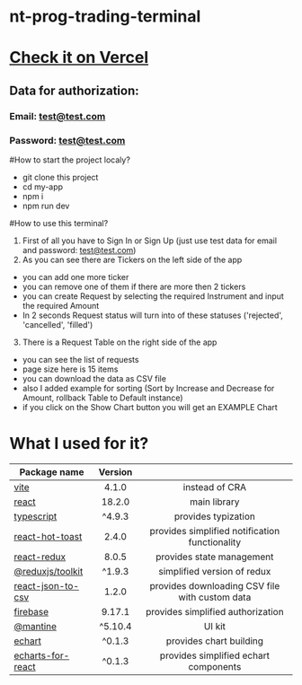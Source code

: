 # nt-prog-trading-terminal
# [Check it on Vercel](https://nt-prog-trading-terminal.vercel.app/)

## Data for authorization:
### Email: test@test.com
### Password: test@test.com

#How to start the project localy?
- git clone this project
- cd my-app
- npm i
- npm run dev

#How to use this terminal?
1) First of all you have to Sign In or Sign Up (just use test data for email and password: test@test.com)
2) As you can see there are Tickers on the left side of the app
- you can add one more ticker
- you can remove one of them if there are more then 2 tickers
- you can create Request by selecting the required Instrument and input the required Amount
- In 2 seconds Request status will turn into of these statuses ('rejected', 'cancelled', 'filled')
3) There is a Request Table on the right side of the app
- you can see the list of requests
- page size here is 15 items
- you can download the data as CSV file
- also I added example for sorting (Sort by Increase and Decrease for Amount, rollback Table to Default instance) 
- if you click on the Show Chart button you will get an EXAMPLE Chart

# What I used for it?
| Package name                                                        | Version  |                                                | 
| --------------------------------------------------------------------|:--------:|:----------------------------------------------:|
|[vite](https://vitejs.dev/guide/)                                    | 4.1.0    | instead of CRA                                 |
|[react](https://www.npmjs.com/package/react)                         | 18.2.0   | main library                                   | 
|[typescript](https://www.typescriptlang.org/docs/)                   | ^4.9.3   | provides typization                            | 
|[react-hot-toast](https://react-hot-toast.com/)                      | 2.4.0    | provides simplified notification functionality | 
|[react-redux](https://www.npmjs.com/package/react-redux)             | 8.0.5    | provides state management                      |
|[@reduxjs/toolkit](https://www.npmjs.com/package/@reduxjs/toolkit)   | ^1.9.3   | simplified version of redux                    |
|[react-json-to-csv](https://www.npmjs.com/package/react-json-to-csv) | 1.2.0    | provides downloading CSV file with custom data |
|[firebase](https://www.npmjs.com/package/firebase)                   | 9.17.1   | provides simplified authorization              |
|[@mantine](https://mantine.dev/)                                     | ^5.10.4  | UI kit                                         |
|[echart](https://echarts.apache.org/en/option.html)                  | ^0.1.3   | provides chart building                        |
|[echarts-for-react](https://www.npmjs.com/package/echarts-for-react) | ^0.1.3   | provides simplified echart components          |
